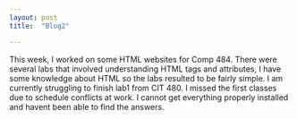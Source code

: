 ```yaml
---
layout: post
title:  "Blog2"

---
```

This week, I worked on some HTML websites for Comp 484.
There were several labs that involved understanding HTML tags and attributes, I have some knowledge about HTML so the labs
resulted to be fairly simple. I am currently struggling to finish lab1 from CIT 480. I missed the first classes due to schedule conflicts at work.
I cannot get everything properly installed and havent been able to find the answers. 
